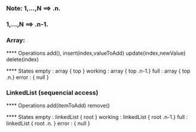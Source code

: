 ### Note: 1,...,N ==> .n.
### 1,...,N ==> .n-1.
### Array: 

**** Operations
 add(), insert(index,valueToAdd)
 update(index,newValue)
 delete(index)

**** States
empty : array { top }
working : array { top .n-1.}
full : array { top .n.}
error : { null }


### LinkedList (sequencial access)
**** Operations
 add(itemToAdd)
 remove()

**** States
empty : linkedList { root }
working : linkedList { root .n-1.}
full : linkedList { root .n. }
error : { null }



